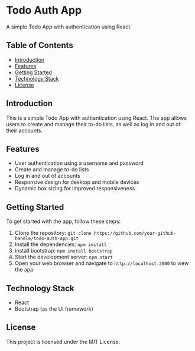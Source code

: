 # Todo Auth App

A simple Todo App with authentication using React.

## Table of Contents

* [Introduction](#introduction)
* [Features](#features)
* [Getting Started](#getting-started)
* [Technology Stack](#technology-stack)
* [License](#license)

## Introduction

This is a simple Todo App with authentication using React. The app allows users to create and manage their to-do lists, as well as log in and out of their accounts.

## Features

* User authentication using a username and password
* Create and manage to-do lists
* Log in and out of accounts
* Responsive design for desktop and mobile devices
* Dynamic box sizing for improved responsiveness

## Getting Started

To get started with the app, follow these steps:

1. Clone the repository: `git clone https://github.com/your-github-handle/todo-auth-app.git`
2. Install the dependencies: `npm install`
3. install bootstrap: `npm install bootstrap`  
4. Start the development server: `npm start`
5. Open your web browser and navigate to `http://localhost:3000` to view the app

## Technology Stack

* React
* Bootstrap (as the UI framework)


## License

This project is licensed under the MIT License.
